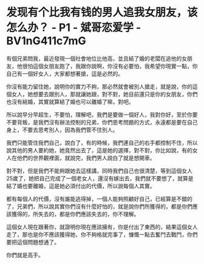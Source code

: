 # 发现有个比我有钱的男人追我女朋友，该怎么办？ - P1 - 斌哥恋爱学 - BV1nG411c7mG

有個兄弟問我，最近發現一個社會地位比他高，並且結了婚的老闆在追他的女朋友，他很怕這個女朋友跑了，我跟你說啊，你沒有必要怕，我希望你現實一點，你自己有一個好女人，大家都想著搶，這是必然的。

你沒有能力留住她，說明你的實力不夠，那必然就會被別人搶走，就是說，你的這個女人，她想要去跟別人，那就讓她跟，對不對，她目前還只是你的女朋友，你們也沒有結婚，其實就算結了婚也可以離婚了嘛，對吧。

所以說早分早超生，不要怕，理解吧，我們是要做一個好人，我對你好，至於你要不要背叛，是我們沒有辦法控制的兄弟，你們思考問題的方式，永遠都是要在自己身上，不要去思考別人，因為我們管不住別人。

我們只能管住我們自己，說白了，有的時候，我們連自己的右手都控制不住，所以說其他的男人要約她，她竟然出去了，這是她的選擇，對不對，你比如說，有的女人在他們的世界觀裡面，就說完，我們男人說白了就是想開車。

對不對，但是我們不能夠跟她去這樣講，同時我們自己也很清楚，等到這個女人25歲了，她把自己完成了一個老女人，還沒有嫁出去，我們就不要想了，就算是結了婚也要離婚，這是她必須付出的代價，所以說每個人其實。

都有每個人的代價，沒有誰能逃得掉，一個人能夠照顧好自己，已經算是不錯的了，兄弟們，所以說其實你們沒有什麼好怕的，就是說你們所獲得的，都是你們應該獲得的，所失去的，都是你們應該失去的，你不理解。

這個女人現在跟著你，就證明你現在應該擁有，你是付出了東西的，結果這個女人走了，那也是你不應該獲得她，你不夠格就完事了，慷慨一點去奮鬥去戰鬥，你們要把這個問題想通了。

你們就是高手。